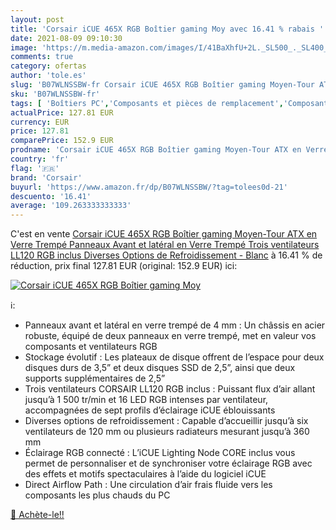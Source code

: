 ```yaml
---
layout: post
title: 'Corsair iCUE 465X RGB Boîtier gaming Moy avec 16.41 % rabais '
date: 2021-08-09 09:10:30
image: 'https://m.media-amazon.com/images/I/41BaXhfU+2L._SL500_._SL400_.jpg'
comments: true
category: ofertas
author: 'tole.es'
slug: 'B07WLNSSBW-fr Corsair iCUE 465X RGB Boîtier gaming Moyen-Tour ATX en...'
sku: 'B07WLNSSBW-fr'
tags: [ 'Boîtiers PC','Composants et pièces de remplacement','Composants externes','Informatique','corsair', ]
actualPrice: 127.81 EUR
currency: EUR
price: 127.81
comparePrice: 152.9 EUR
prodname: 'Corsair iCUE 465X RGB Boîtier gaming Moyen-Tour ATX en Verre Trempé  Panneaux Avant et latéral en Verre Trempé  Trois ventilateurs LL120 RGB inclus  Diverses Options de Refroidissement  - Blanc'
country: 'fr'
flag: '🇫🇷'
brand: 'Corsair'
buyurl: 'https://www.amazon.fr/dp/B07WLNSSBW/?tag=tolees0d-21'
descuento: '16.41'
average: '109.263333333333'
---
```


C'est en vente [Corsair iCUE 465X RGB Boîtier gaming Moyen-Tour ATX en Verre Trempé  Panneaux Avant et latéral en Verre Trempé  Trois ventilateurs LL120 RGB inclus  Diverses Options de Refroidissement  - Blanc](https://www.amazon.fr/dp/B07WLNSSBW/?tag=tolees0d-21)  à  16.41 % de réduction, prix final  127.81 EUR (original: 152.9 EUR) ici:

[![Corsair iCUE 465X RGB Boîtier gaming Moy](https://m.media-amazon.com/images/I/41BaXhfU+2L._SL500_._SL400_.jpg)](https://www.amazon.fr/dp/B07WLNSSBW/?tag=tolees0d-21)

ℹ️:

- Panneaux avant et latéral en verre trempé de 4 mm : Un châssis en acier robuste, équipé de deux panneaux en verre trempé, met en valeur vos composants et ventilateurs RGB
- Stockage évolutif : Les plateaux de disque offrent de l’espace pour deux disques durs de 3,5” et deux disques SSD de 2,5”, ainsi que deux supports supplémentaires de 2,5”
- Trois ventilateurs CORSAIR LL120 RGB inclus : Puissant flux d’air allant jusqu’à 1 500 tr/min et 16 LED RGB intenses par ventilateur, accompagnées de sept profils d’éclairage iCUE éblouissants
- Diverses options de refroidissement : Capable d’accueillir jusqu’à six ventilateurs de 120 mm ou plusieurs radiateurs mesurant jusqu’à 360 mm
- Éclairage RGB connecté : L’iCUE Lighting Node CORE inclus vous permet de personnaliser et de synchroniser votre éclairage RGB avec des effets et motifs spectaculaires à l’aide du logiciel iCUE
- Direct Airflow Path : Une circulation d’air frais fluide vers les composants les plus chauds du PC

[🛒 Achète-le!!](https://www.amazon.fr/dp/B07WLNSSBW/?tag=tolees0d-21)
